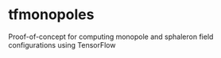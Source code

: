 # tfmonopoles
Proof-of-concept for computing monopole and sphaleron field configurations using TensorFlow
